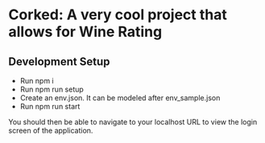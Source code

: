 # Corked: A very cool project that allows for Wine Rating

## Development Setup
- Run npm i
- Run npm run setup
- Create an env.json. It can be modeled after env_sample.json
- Run npm run start

You should then be able to navigate to your localhost URL to view the login screen of the application.